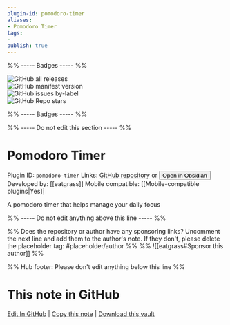 ```yaml
---
plugin-id: pomodoro-timer
aliases:
- Pomodoro Timer
tags: 
- 
publish: true
---
```


%% ----- Badges ----- %%

![GitHub all releases](https://img.shields.io/github/downloads/eatgrass/obsidian-pomodoro-timer/total?color=573E7A&logo=github&style=for-the-badge)   
![GitHub manifest version](https://img.shields.io/github/manifest-json/v/eatgrass/obsidian-pomodoro-timer?color=573E7A&logo=github&style=for-the-badge)   
![GitHub issues by-label](https://img.shields.io/github/issues/eatgrass/obsidian-pomodoro-timer/help%20wanted?color=573E7A&logo=github&style=for-the-badge)   
![GitHub Repo stars](https://img.shields.io/github/stars/eatgrass/obsidian-pomodoro-timer?color=573E7A&logo=github&style=for-the-badge)

%% ----- Badges ----- %%

%% ----- Do not edit this section ----- %%

# Pomodoro Timer

Plugin ID: `pomodoro-timer`
Links: [GitHub repository](https://github.com/eatgrass/obsidian-pomodoro-timer) or [<button id=HH>Open in Obsidian</button>](obsidian://show-plugin?id=pomodoro-timer)
Developed by: [[eatgrass]]
Mobile compatible: [[Mobile-compatible plugins|Yes]]

A pomodoro timer that helps manage your daily focus

%% ----- Do not edit anything above this line ----- %% 

%% Does the repository or author have any sponsoring links? Uncomment the next line and add them to the author's note. If they don't, please delete the placeholder tag: #placeholder/author %%
%% ![[eatgrass#Sponsor this author]] %%

%% Hub footer: Please don't edit anything below this line %%

# This note in GitHub

<span class="git-footer">[Edit In GitHub](https://github.dev/obsidian-community/obsidian-hub/blob/main/02%20-%20Community%20Expansions/02.05%20All%20Community%20Expansions/Plugins/pomodoro-timer.md "git-hub-edit-note") | [Copy this note](https://raw.githubusercontent.com/obsidian-community/obsidian-hub/main/02%20-%20Community%20Expansions/02.05%20All%20Community%20Expansions/Plugins/pomodoro-timer.md "git-hub-copy-note") | [Download this vault](https://github.com/obsidian-community/obsidian-hub/archive/refs/heads/main.zip "git-hub-download-vault") </span>
